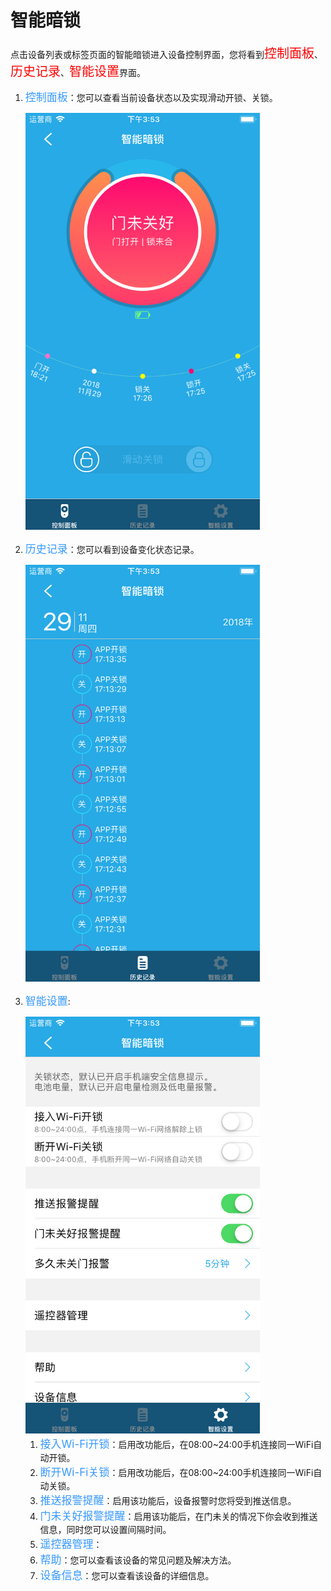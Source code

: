 # 智能暗锁

点击设备列表或标签页面的智能暗锁进入设备控制界面，您将看到<font style='color:#ff0000;font-size:20px'>控制面板</font>、<font style='color:#ff0000;font-size:20px'>历史记录</font>、<font style='color:#ff0000;font-size:20px'>智能设置</font>界面。

1. <font style='color:#3699ff;font-size:17px'>控制面板</font>：您可以查看当前设备状态以及实现滑动开锁、关锁。

	<img src="../images/MacBee/智能暗锁/控制界面.png" width = "375" height = "667">
	
2. <font style='color:#3699ff;font-size:17px'>历史记录</font>：您可以看到设备变化状态记录。

	<img src="../images/MacBee/智能暗锁/历史记录.png" width = "375" height = "667">
	
3. <font style='color:#3699ff;font-size:17px'>智能设置</font>:

	<img src="../images/MacBee/智能暗锁/设置.png" width = "375" height = "667">

	1. <font style='color:#3699ff;font-size:17px'>接入Wi-Fi开锁</font>：启用改功能后，在08:00~24:00手机连接同一WiFi自动开锁。
	2. <font style='color:#3699ff;font-size:17px'>断开Wi-Fi关锁</font>：启用改功能后，在08:00~24:00手机连接同一WiFi自动关锁。
	3. <font style='color:#3699ff;font-size:17px'>推送报警提醒</font>：启用该功能后，设备报警时您将受到推送信息。
	4. <font style='color:#3699ff;font-size:17px'>门未关好报警提醒</font>：启用该功能后，在门未关的情况下你会收到推送信息，同时您可以设置间隔时间。
	5. <font style='color:#3699ff;font-size:17px'>遥控器管理</font>：
	6. <font style='color:#3699ff;font-size:17px'>帮助</font>：您可以查看该设备的常见问题及解决方法。
	7. <font style='color:#3699ff;font-size:17px'>设备信息</font>：您可以查看该设备的详细信息。
